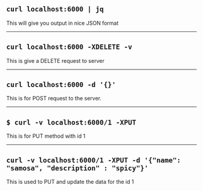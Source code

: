 ## `curl localhost:6000 | jq`

This will give you output in nice JSON format

<hr>

## `curl localhost:6000 -XDELETE -v`

This is give a DELETE request to server

<hr>

## `curl localhost:6000 -d '{}'`

This is for POST request to the server.

<hr>

## `$ curl -v localhost:6000/1 -XPUT`

This is for PUT method with id 1

<hr>

## `curl -v localhost:6000/1 -XPUT -d '{"name": "samosa", "description" : "spicy"}'`

This is used to PUT and update the data for the id 1